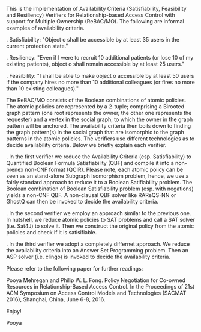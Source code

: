 This is the implementation of Availability Criteria (Satisfiability, Feasibility and Resiliency) Verifiers for Relationship-based Access Control with support for Multiple Ownership (ReBAC/MO). The following are informal examples of availability criteria.

. Satisfiability: "Object o shall be accessible by at least 35 users in the current protection state."

. Resiliency: "Even if I were to recruit 10 additional patients (or lose 10 of my existing patients), object o shall remain accessible by at least 25 users."

. Feasibility: "I shall be able to make object o accessible by at least 50 users if the company hires no more than 10 additional colleagues (or fires no more than 10 existing colleagues)."

The ReBAC/MO consists of the Boolean combinations of atomic policies. The atomic policies are represented by a 2-tuple; comprising a Birooted graph pattern (one root represents the owner, the other one represents the requester) and a vertex in the social graph, to which the owner in the graph pattern will be anchored. The availability criteria then boils down to finding the graph pattern(s) in the social graph that are isomorphic to the graph patterns in the atomic policies. The verifiers use different technologies as to decide availability criteria. Below we briefly explain each verifier.

. In the first verifier we reduce the Availability Criteria (esp. Satisfiability) to Quantified Boolean Formula Satisfiability (QBF) and compile it into a non-prenex non-CNF format (QCIR). Please note, each atomic policy can be seen as an stand-alone Subgraph Isomorphism problem, hence, we use a fairly standard approach to reduce it to a Boolean Satifiability problem. The Boolean combination of Boolean Satisfiability problem (esp. with negations) yields a non-CNF QBF. A non-clausal QBF solver like RAReQS-NN or GhostQ can then be invoked to decide the availability criteria. 

. In the second verifier we employ an approach similar to the previous one. In nutshell, we reduce atomic policies to SAT problems and call a SAT solver (i.e. Sat4J) to solve it. Then we construct the original policy from the atomic policies and check if it is satisifiable.

. In the third verifier we adopt a completely differnet approach. We reduce the availability criteria into an Answer Set Programming problem. Then an ASP solver (i.e. clingo) is invoked to decide the availability criteria.

Please refer to the following paper for further readings:

Pooya Mehregan and Philip W. L. Fong. Policy Negotiation for Co-owned Resources in Relationship-Based Access Control. In the Proceedings of 21st ACM Symposium on Access Control Models and Technologies (SACMAT 2016), Shanghai, China, June 6-8, 2016.

Enjoy!

Pooya
